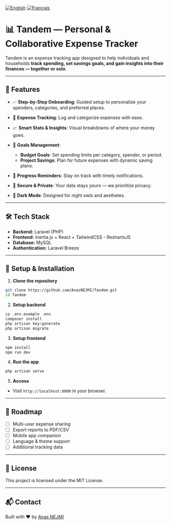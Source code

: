 [![English](https://img.shields.io/badge/lang-en-blue.svg)](./README.md)
[![Français](https://img.shields.io/badge/lang-fr-blue.svg)](./README.fr.md)

# 📊 Tandem — Personal & Collaborative Expense Tracker

Tandem is an expense tracking app designed to help individuals and households **track spending, set savings goals, and gain insights into their finances — together or solo**.

---

## 🚀 Features

* ✅ **Step-by-Step Onboarding**: Guided setup to personalize your spenders, categories, and preferred places.
* 💸 **Expense Tracking**: Log and categorize expenses with ease.
* 📈 **Smart Stats & Insights**: Visual breakdowns of where your money goes.
* 🎯 **Goals Management**:

  * **Budget Goals**: Set spending limits per category, spender, or period.
  * **Project Savings**: Plan for future expenses with dynamic saving plans.
* 🔔 **Progress Reminders**: Stay on track with timely notifications.
* 🔐 **Secure & Private**: Your data stays yours — we prioritize privacy.
* 🌙 **Dark Mode**: Designed for night owls and aesthetes.

---

## 🛠️ Tech Stack

* **Backend:** Laravel (PHP)
* **Frontend:** Inertia.js + React + TailwindCSS - ReshartsJS
* **Database:** MySQL
* **Authentication:** Laravel Breeze

---

## 🧹 Setup & Installation

1. **Clone the repository**

```bash
git clone https://github.com/AnasNEJMI/Tandem.git
cd Tandem
```

2. **Setup backend**

```bash
cp .env.example .env
composer install
php artisan key:generate
php artisan migrate
```

3. **Setup frontend**

```bash
npm install
npm run dev
```

4. **Run the app**

```bash
php artisan serve
```

5. **Access**

* Visit `http://localhost:8000` in your browser.

---

## 🚩 Roadmap

* [ ] Multi-user expense sharing
* [ ] Export reports to PDF/CSV
* [ ] Mobile app companion
* [ ] Language & theme support
* [ ] Additional tracking data
      
---

## 📄 License

This project is licensed under the MIT License.

---

## 📬 Contact

Built with ❤️ by [Anas NEJMI](https://anasnejmi.com)
